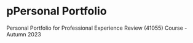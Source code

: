 # pPersonal Portfolio
Personal Portfolio for Professional Experience Review (41055) Course - Autumn 2023
